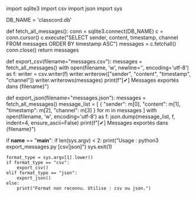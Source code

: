 import sqlite3
import csv
import json
import sys

DB_NAME = 'classcord.db'

def fetch_all_messages():
    conn = sqlite3.connect(DB_NAME)
    c = conn.cursor()
    c.execute("SELECT sender, content, timestamp, channel FROM messages ORDER BY timestamp ASC")
    messages = c.fetchall()
    conn.close()
    return messages

def export_csv(filename="messages.csv"):
    messages = fetch_all_messages()
    with open(filename, 'w', newline='', encoding='utf-8') as f:
        writer = csv.writer(f)
        writer.writerow(["sender", "content", "timestamp", "channel"])
        writer.writerows(messages)
    print(f"[✔] Messages exportés dans {filename}")

def export_json(filename="messages.json"):
    messages = fetch_all_messages()
    message_list = [
        {
            "sender": m[0],
            "content": m[1],
            "timestamp": m[2],
            "channel": m[3]
        } for m in messages
    ]
    with open(filename, 'w', encoding='utf-8') as f:
        json.dump(message_list, f, indent=4, ensure_ascii=False)
    print(f"[✔] Messages exportés dans {filename}")

if __name__ == "__main__":
    if len(sys.argv) < 2:
        print("Usage : python3 export_messages.py [csv|json]")
        sys.exit(1)

    format_type = sys.argv[1].lower()
    if format_type == "csv":
        export_csv()
    elif format_type == "json":
        export_json()
    else:
        print("Format non reconnu. Utilise : csv ou json.")